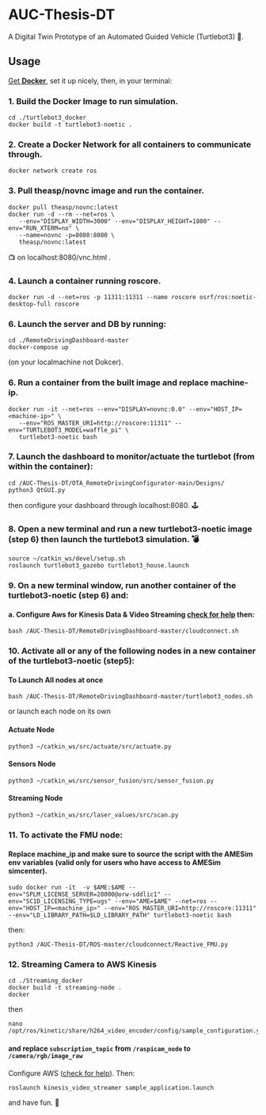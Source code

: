# AUC-Thesis-DT
A Digital Twin Prototype of an Automated Guided Vehicle (Turtlebot3) 🐢. 

## Usage 

[Get **Docker**](https://docs.docker.com/get-docker/), set it up nicely, then, in your terminal:

### 1. Build the Docker Image to run simulation. 
````
cd ./turtlebot3_docker 
docker build -t turtlebot3-noetic .
````

### 2. Create a Docker Network for all containers to communicate through. 
````
docker network create ros
````
### 3. Pull theasp/novnc image and run the container. 
````
docker pull theasp/novnc:latest
docker run -d --rm --net=ros \
   --env="DISPLAY_WIDTH=3000" --env="DISPLAY_HEIGHT=1800" --env="RUN_XTERM=no" \
   --name=novnc -p=8080:8080 \
   theasp/novnc:latest
````
📺 on localhost:8080/vnc.html .
### 4. Launch a container running roscore. 

````
docker run -d --net=ros -p 11311:11311 --name roscore osrf/ros:noetic-desktop-full roscore
````

### 6. Launch the server and DB by running: 

````
cd ./RemoteDrivingDashboard-master 
docker-compose up
````
 (on your localmachine not Dokcer). 

### 6. Run a container from the built image and replace machine-ip. 

````
docker run -it --net=ros --env="DISPLAY=novnc:0.0" --env="HOST_IP=<machine-ip>" \
   --env="ROS_MASTER_URI=http://roscore:11311" --env="TURTLEBOT3_MODEL=waffle_pi" \ 
   turtlebot3-noetic bash
````
### 7. Launch the dashboard to monitor/actuate the turtlebot (from within the container):  
````
cd /AUC-Thesis-DT/OTA_RemoteDrivingConfigurator-main/Designs/
python3 QtGUI.py
````

then configure your dashboard through localhost:8080. 🕹
### 8. Open a new terminal and run a new turtlebot3-noetic image (step 6) then launch the turtlebot3 simulation. 💣
````
source ~/catkin_ws/devel/setup.sh
roslaunch turtlebot3_gazebo turtlebot3_house.launch
````

### 9. On a new terminal window, run another container of the turtlebot3-noetic (step 6) and: 
#### a. Configure Aws for Kinesis Data & Video Streaming [check for help](https://docs.aws.amazon.com/cli/latest/userguide/cli-configure-files.html) then: 

````
bash /AUC-Thesis-DT/RemoteDrivingDashboard-master/cloudconnect.sh
````

### 10. Activate all or any of the following nodes in a new container of the turtlebot3-noetic (step5): 

#### To Launch All nodes at once

````
bash /AUC-Thesis-DT/RemoteDrivingDashboard-master/turtlebot3_nodes.sh 
````
or launch each node on its own
#### Actuate Node 
````
python3 ~/catkin_ws/src/actuate/src/actuate.py
````
#### Sensors Node 
````
python3 ~/catkin_ws/src/sensor_fusion/src/sensor_fusion.py
````
#### Streaming Node
````
python3 ~/catkin_ws/src/laser_values/src/scan.py
````


### 11. To activate the FMU node: 

#### Replace machine_ip and make sure to source the script with the AMESim env variables (valid only for users who have access to AMESim simcenter).  

````
sudo docker run -it  -v $AME:$AME --env="SPLM_LICENSE_SERVER=28000@orw-sddlic1" --env="SC1D_LICENSING_TYPE=ugs" --env="AME=$AME" --net=ros --env="HOST_IP=<machine_ip>" --env="ROS_MASTER_URI=http://roscore:11311" --env="LD_LIBRARY_PATH=$LD_LIBRARY_PATH" turtlebot3-noetic bash 
````

then: 

````
python3 /AUC-Thesis-DT/ROS-master/cloudconnect/Reactive_FMU.py
````

### 12. Streaming Camera to AWS Kinesis 
````
cd ./Streaming_docker 
docker build -t streaming-node .
docker 
````
then
````
nano /opt/ros/kinetic/share/h264_video_encoder/config/sample_configuration.yaml
````
#### and replace `subscription_topic` from `/raspicam_node` to `/camera/rgb/image_raw` 
Configure AWS ([check for help](https://docs.aws.amazon.com/cli/latest/userguide/cli-configure-files.html)). Then: 

````
roslaunch kinesis_video_streamer sample_application.launch
````

and have fun. 🎉




